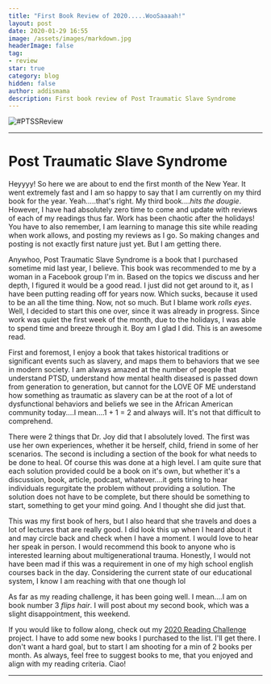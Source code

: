 ```yaml
---
title: "First Book Review of 2020.....WooSaaaah!"
layout: post
date: 2020-01-29 16:55
image: /assets/images/markdown.jpg
headerImage: false
tag:
- review
star: true
category: blog
hidden: false
author: addismama
description: First book review of Post Traumatic Slave Syndrome
---
```


![#PTSSReview](https://images-na.ssl-images-amazon.com/images/I/71Bo15yzsNL.jpg)

---
# Post Traumatic Slave Syndrome

Heyyyy! So here we are about to end the first month of the New Year. It went extremely fast and I am so happy to say that I am currently on my third book for the year. Yeah.....that's right. My third book....*hits the dougie*. However, I have had absolutely zero time to come and update with reviews of each of my readings thus far. Work has been chaotic after the holidays! You have to also remember, I am learning to manage this site while reading when work allows, and posting my reviews as I go. So making changes and posting is not exactly first nature just yet. But I am getting there.

Anywhoo, Post Traumatic Slave Syndrome is a book that I purchased sometime mid last year, I believe. This book was recommended to me by a woman in a Facebook group I'm in. Based on the topics we discuss and her depth, I figured it would be a good read. I just did not get around to it, as I have been putting reading off for years now. Which sucks, because it used to be an all the time thing. Now, not so much. But I blame work *rolls eyes*. Well, I decided to start this one over, since it was already in progress. Since work was quiet the first week of the month, due to the holidays, I was able to spend time and breeze through it. Boy am I glad I did. This is an awesome read.

First and foremost, I enjoy a book that takes historical traditions or significant events such as slavery, and maps them to behaviors that we see in modern society. I am always amazed at the number of people that understand PTSD, understand how mental health diseased is passed down from generation to generation, but cannot for the LOVE OF ME understand how something as traumatic as slavery can be at the root of a lot of dysfunctional behaviors and beliefs we see in the African American community today....I mean....1 + 1 = 2 and always will. It's not that difficult to comprehend.

There were 2 things that Dr. Joy did that I absolutely loved. The first was use her own experiences, whether it be herself, child, friend in some of her scenarios. The second is including a section of the book for what needs to be done to heal. Of course this was done at a high level. I am quite sure that each solution provided could be a book on it's own, but whether it's a discussion, book, article, podcast, whatever....it gets tiring to hear individuals regurgitate the problem without providing a solution. The solution does not have to be complete, but there should be something to start, something to get your mind going. And I thought she did just that.

This was my first book of hers, but I also heard that she travels and does a lot of lectures that are really good. I did look this up when I heard about it and may circle back and check when I have a moment. I would love to hear her speak in person. I would recommend this book to anyone who is interested learning about multigenerational trauma. Honestly, I would not have been mad if this was a requirement in one of my high school english courses back in the day. Considering the current state of our educational system, I know I am reaching with that one though lol

As far as my reading challenge, it has been going well. I mean....I am on book number 3 *flips hair*. I will post about my second book, which was a slight disappointment, this weekend.

If you would like to follow along, check out my [2020 Reading Challenge](2020-01-01-reading-list-2020.md) project. I have to add some new books I purchased to the list. I'll get there. I don't want a hard goal, but to start I am shooting for a min of 2 books per month. As always, feel free to suggest books to me, that you enjoyed and align with my reading criteria. Ciao!

---
